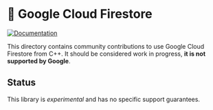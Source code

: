 # :construction: Google Cloud Firestore

[![Documentation][doxygen-shield]][doxygen-link]

[doxygen-shield]: https://img.shields.io/badge/documentation-master-brightgreen.svg
[doxygen-link]: https://googleapis.dev/cpp/google-cloud-firestore/latest/

This directory contains community contributions to use Google Cloud Firestore
from C++. It should be considered work in progress, **it is not supported by
Google**.

## Status

This library is *experimental* and has no specific support guarantees.
